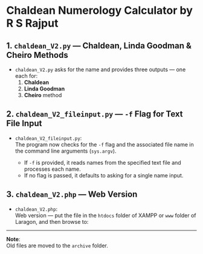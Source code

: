 # Chaldean Numerology Calculator by R S Rajput

## 1. `chaldean_V2.py` — Chaldean, Linda Goodman & Cheiro Methods

- `chaldean_V2.py` asks for the name and provides three outputs — one each for:
  1. **Chaldean**
  2. **Linda Goodman**
  3. **Cheiro** method

## 2. `chaldean_V2_fileinput.py` — `-f` Flag for Text File Input

- `chaldean_V2_fileinput.py`:  
  The program now checks for the `-f` flag and the associated file name in the command line arguments (`sys.argv`).
  
  - If `-f` is provided, it reads names from the specified text file and processes each name.
  - If no flag is passed, it defaults to asking for a single name input.

## 3. `chaldean_V2.php` — Web Version

- `chaldean_V2.php`:  
  Web version — put the file in the `htdocs` folder of XAMPP or `www` folder of Laragon, and then browse to:



---

**Note**:  
Old files are moved to the `archive` folder.
